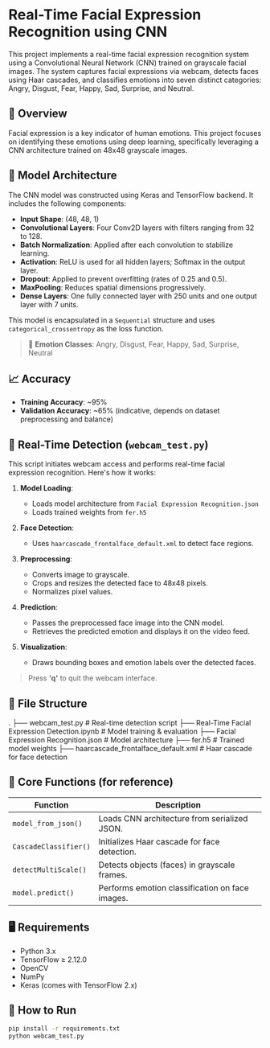 # Real-Time Facial Expression Recognition using CNN

This project implements a real-time facial expression recognition system using a Convolutional Neural Network (CNN) trained on grayscale facial images. The system captures facial expressions via webcam, detects faces using Haar cascades, and classifies emotions into seven distinct categories: Angry, Disgust, Fear, Happy, Sad, Surprise, and Neutral.

## 📌 Overview

Facial expression is a key indicator of human emotions. This project focuses on identifying these emotions using deep learning, specifically leveraging a CNN architecture trained on 48x48 grayscale images.

## 🔧 Model Architecture

The CNN model was constructed using Keras and TensorFlow backend. It includes the following components:

- **Input Shape**: (48, 48, 1)
- **Convolutional Layers**: Four Conv2D layers with filters ranging from 32 to 128.
- **Batch Normalization**: Applied after each convolution to stabilize learning.
- **Activation**: ReLU is used for all hidden layers; Softmax in the output layer.
- **Dropout**: Applied to prevent overfitting (rates of 0.25 and 0.5).
- **MaxPooling**: Reduces spatial dimensions progressively.
- **Dense Layers**: One fully connected layer with 250 units and one output layer with 7 units.

This model is encapsulated in a `Sequential` structure and uses `categorical_crossentropy` as the loss function.

> 🧠 **Emotion Classes**: Angry, Disgust, Fear, Happy, Sad, Surprise, Neutral

## 📈 Accuracy

- **Training Accuracy**: ~95%
- **Validation Accuracy**: ~65% (indicative, depends on dataset preprocessing and balance)

## 🎥 Real-Time Detection (`webcam_test.py`)

This script initiates webcam access and performs real-time facial expression recognition. Here's how it works:

1. **Model Loading**:
   - Loads model architecture from `Facial Expression Recognition.json`
   - Loads trained weights from `fer.h5`

2. **Face Detection**:
   - Uses `haarcascade_frontalface_default.xml` to detect face regions.

3. **Preprocessing**:
   - Converts image to grayscale.
   - Crops and resizes the detected face to 48x48 pixels.
   - Normalizes pixel values.

4. **Prediction**:
   - Passes the preprocessed face image into the CNN model.
   - Retrieves the predicted emotion and displays it on the video feed.

5. **Visualization**:
   - Draws bounding boxes and emotion labels over the detected faces.

> Press **'q'** to quit the webcam interface.

## 📁 File Structure

.
├── webcam_test.py # Real-time detection script
├── Real-Time Facial Expression Detection.ipynb # Model training & evaluation
├── Facial Expression Recognition.json # Model architecture
├── fer.h5 # Trained model weights
├── haarcascade_frontalface_default.xml # Haar cascade for face detection


## 🧠 Core Functions (for reference)

| Function | Description |
|---------|-------------|
| `model_from_json()` | Loads CNN architecture from serialized JSON. |
| `CascadeClassifier()` | Initializes Haar cascade for face detection. |
| `detectMultiScale()` | Detects objects (faces) in grayscale frames. |
| `model.predict()` | Performs emotion classification on face images. |

## 🖥 Requirements

- Python 3.x
- TensorFlow ≥ 2.12.0
- OpenCV
- NumPy
- Keras (comes with TensorFlow 2.x)

## 🚀 How to Run

```bash
pip install -r requirements.txt
python webcam_test.py
